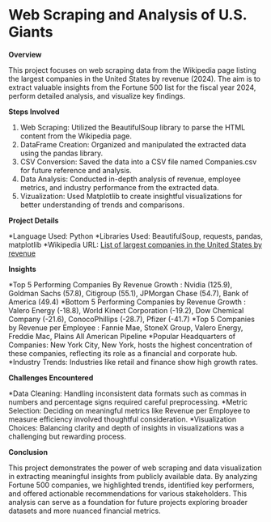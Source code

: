 # Web Scraping and Analysis of U.S. Giants

**Overview**

This project focuses on web scraping data from the Wikipedia page listing the largest companies in the United States by revenue (2024). The aim is to extract valuable insights from the Fortune 500 list for the fiscal year 2024, perform detailed analysis, and visualize key findings.

**Steps Involved**

1. Web Scraping: Utilized the BeautifulSoup library to parse the HTML content from the Wikipedia page.
2. DataFrame Creation: Organized and manipulated the extracted data using the pandas library.
3. CSV Conversion: Saved the data into a CSV file named Companies.csv for future reference and analysis.
4. Data Analysis: Conducted in-depth analysis of revenue, employee metrics, and industry performance from the extracted data.
5. Vizualization: Used Matplotlib to create insightful visualizations for better understanding of trends and comparisons.

**Project Details**

*Language Used: Python
*Libraries Used: BeautifulSoup, requests, pandas, matplotlib
*Wikipedia URL: [List of largest companies in the United States by revenue]([url](https://en.wikipedia.org/wiki/List_of_largest_companies_in_the_United_States_by_revenue))

**Insights**

*Top 5 Performing Companies By Revenue Growth : Nvidia (125.9), Goldman Sachs (57.8), Citigroup (55.1), JPMorgan Chase (54.7), Bank of America (49.4)
*Bottom 5 Performing Companies by Revenue Growth : Valero Energy (-18.8), World Kinect Corporation (-19.2), Dow Chemical Company (-21.6), ConocoPhillips (-28.7), Pfizer (-41.7)
*Top 5 Companies by Revenue per Employee : Fannie Mae, StoneX Group, Valero Energy, Freddie Mac, Plains All American Pipeline
*Popular Headquarters of Companies: New York City, New York, hosts the highest concentration of these companies, reflecting its role as a financial and corporate hub.
*Industry Trends: Industries like retail and finance show high growth rates.

**Challenges Encountered**

*Data Cleaning: Handling inconsistent data formats such as commas in numbers and percentage signs required careful preprocessing.
*Metric Selection: Deciding on meaningful metrics like Revenue per Employee to measure efficiency involved thoughtful consideration.
*Visualization Choices: Balancing clarity and depth of insights in visualizations was a challenging but rewarding process.

**Conclusion**

This project demonstrates the power of web scraping and data visualization in extracting meaningful insights from publicly available data. By analyzing Fortune 500 companies, we highlighted trends, identified key performers, and offered actionable recommendations for various stakeholders. This analysis can serve as a foundation for future projects exploring broader datasets and more nuanced financial metrics.
